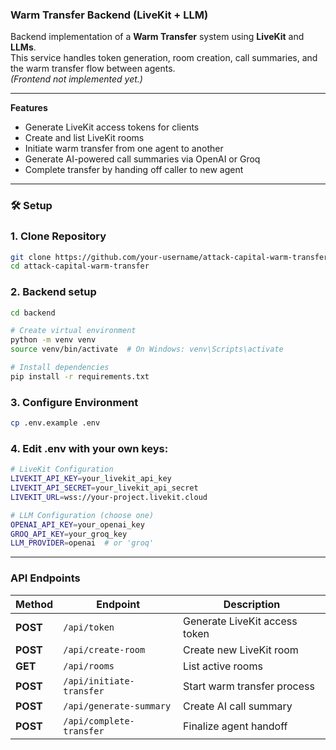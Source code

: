 ### Warm Transfer Backend (LiveKit + LLM)

Backend implementation of a **Warm Transfer** system using **LiveKit** and **LLMs**.  
This service handles token generation, room creation, call summaries, and the warm transfer flow between agents.  
*(Frontend not implemented yet.)*

---

**Features**

- Generate LiveKit access tokens for clients  
- Create and list LiveKit rooms  
- Initiate warm transfer from one agent to another  
- Generate AI-powered call summaries via OpenAI or Groq  
- Complete transfer by handing off caller to new agent  

---

### 🛠️ Setup  

### 1. Clone Repository  

```bash
git clone https://github.com/your-username/attack-capital-warm-transfer
cd attack-capital-warm-transfer
```

### 2. Backend setup

```bash
cd backend

# Create virtual environment
python -m venv venv
source venv/bin/activate  # On Windows: venv\Scripts\activate

# Install dependencies
pip install -r requirements.txt
```

### 3. Configure Environment

```bash
cp .env.example .env
```

### 4. Edit .env with your own keys:

```bash
# LiveKit Configuration
LIVEKIT_API_KEY=your_livekit_api_key
LIVEKIT_API_SECRET=your_livekit_api_secret
LIVEKIT_URL=wss://your-project.livekit.cloud

# LLM Configuration (choose one)
OPENAI_API_KEY=your_openai_key
GROQ_API_KEY=your_groq_key
LLM_PROVIDER=openai  # or 'groq'
```

---

### API Endpoints  

| Method | Endpoint                 | Description                     |
|--------|--------------------------|---------------------------------|
| **POST** | `/api/token`             | Generate LiveKit access token   |
| **POST** | `/api/create-room`       | Create new LiveKit room         |
| **GET**  | `/api/rooms`             | List active rooms               |
| **POST** | `/api/initiate-transfer` | Start warm transfer process     |
| **POST** | `/api/generate-summary`  | Create AI call summary          |
| **POST** | `/api/complete-transfer` | Finalize agent handoff          |


